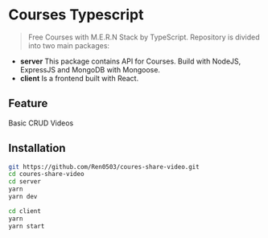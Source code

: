 # Courses Typescript

> Free Courses with M.E.R.N Stack by TypeScript. Repository is divided into two main packages:

- **server** This package contains API for Courses. Build with NodeJS, ExpressJS and MongoDB with Mongoose.
- **client** Is a frontend built with React.

## Feature
 Basic CRUD Videos

## Installation

```sh
git https://github.com/Ren0503/coures-share-video.git
cd coures-share-video
cd server
yarn
yarn dev

cd client
yarn
yarn start

```
